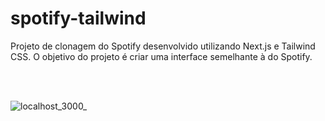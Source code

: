 # spotify-tailwind
Projeto de clonagem do Spotify desenvolvido utilizando Next.js e Tailwind CSS. O objetivo do projeto é criar uma interface semelhante à do Spotify.

<br />
<br />

![localhost_3000_](https://user-images.githubusercontent.com/53722984/235381965-ea085027-a77a-44c8-b3c9-022c82e36985.png)
